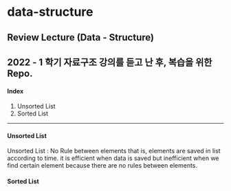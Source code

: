 # data-structure
Review Lecture (Data - Structure)    
----------------------------------------
2022 - 1 학기 자료구조 강의를 듣고 난 후, 복습을 위한 Repo.    
----------------------------------------
#### Index
1. Unsorted List   
2. Sorted List 
----------------------------------------    
#### Unsorted List
Unsorted List : No Rule between elements that is, elements are saved in list according to time. it is efficient when data is saved but inefficient when we find certain element because there are no rules between elements.    
#### Sorted List
